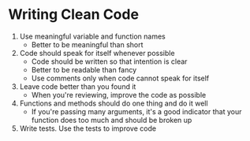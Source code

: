 # Writing Clean Code

1. Use meaningful variable and function names
    * Better to be meaningful than short
2. Code should speak for itself whenever possible
    * Code should be written so that intention is clear
    * Better to be readable than fancy
    * Use comments only when code cannot speak for itself
3. Leave code better than you found it
    * When you're reviewing, improve the code as possible
4. Functions and methods should do one thing and do it well
    * If you're passing many arguments, it's a good indicator that your function does too much and should be broken up
5. Write tests. Use the tests to improve code